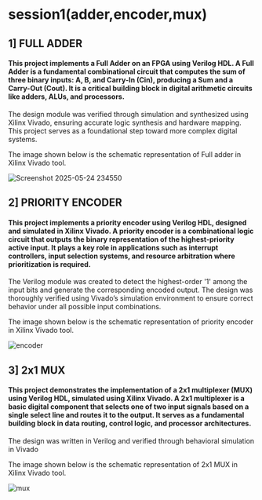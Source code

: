 # session1(adder,encoder,mux)
## 1] FULL ADDER

#### This project implements a Full Adder on an FPGA using Verilog HDL. A Full Adder is a fundamental combinational circuit that computes the sum of three binary inputs: A, B, and Carry-In (Cin), producing a Sum and a Carry-Out (Cout). It is a critical building block in digital arithmetic circuits like adders, ALUs, and processors.

The design module was verified through simulation and synthesized using Xilinx Vivado, ensuring accurate logic synthesis and hardware mapping. This project serves as a foundational step toward more complex digital systems.

The image shown below is the schematic representation of Full adder in Xilinx Vivado tool.

![Screenshot 2025-05-24 234550](https://github.com/user-attachments/assets/2e02f42a-7f1a-4166-a7b3-33de47cfd95d)

## 2] PRIORITY ENCODER

#### This project implements a priority encoder using Verilog HDL, designed and simulated in Xilinx Vivado. A priority encoder is a combinational logic circuit that outputs the binary representation of the highest-priority active input. It plays a key role in applications such as interrupt controllers, input selection systems, and resource arbitration where prioritization is required.

The Verilog module was created to detect the highest-order '1' among the input bits and generate the corresponding encoded output. The design was thoroughly verified using Vivado’s simulation environment to ensure correct behavior under all possible input combinations.

The image shown below is the schematic representation of priority encoder in Xilinx Vivado tool.

![encoder](https://github.com/user-attachments/assets/bfc68017-5a26-47e3-bff8-c76ba8e1434b)

## 3] 2x1 MUX
#### This project demonstrates the implementation of a 2x1 multiplexer (MUX) using Verilog HDL, simulated using Xilinx Vivado. A 2x1 multiplexer is a basic digital component that selects one of two input signals based on a single select line and routes it to the output. It serves as a fundamental building block in data routing, control logic, and processor architectures.

The design was written in Verilog and verified through behavioral simulation in Vivado

The image shown below is the schematic representation of 2x1 MUX in Xilinx Vivado tool.

![mux](https://github.com/user-attachments/assets/ca35339a-4eef-442f-b89d-7ed416b7ae60)


